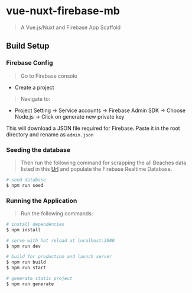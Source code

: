 # vue-nuxt-firebase-mb

> A Vue.js/Nuxt and Firebase App Scaffold

## Build Setup

### Firebase Config

> Go to Firebase console

- Create a project

> Navigate to:

- Project Setting → Service accounts → Firebase Admin SDK → Choose Node.js → Click on generate new private key

This will download a JSON file required for Firebase. Paste it in the root directory and rename as `admin.json`

### Seeding the database

> Then run the following command for scrapping the all Beaches data listed in this [Url](https://guiaviajarmelhor.com.br/melhores-praias-brasil/) and populate the Firebase Realtime Database.

```bash
# seed database
$ npm run seed
```

### Running the Application

> Run the following commands:

```bash
# install dependencies
$ npm install

# serve with hot reload at localhost:3000
$ npm run dev

# build for production and launch server
$ npm run build
$ npm run start

# generate static project
$ npm run generate
```
